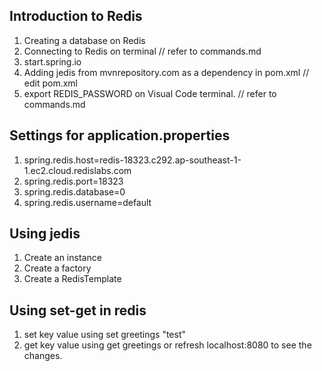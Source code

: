 ## Introduction to Redis

1. Creating a database on Redis
2. Connecting to Redis on terminal // refer to commands.md
3. start.spring.io
4. Adding jedis from mvnrepository.com as a dependency in pom.xml // edit pom.xml
5. export REDIS_PASSWORD on Visual Code terminal. // refer to commands.md

## Settings for application.properties

1. spring.redis.host=redis-18323.c292.ap-southeast-1-1.ec2.cloud.redislabs.com
2. spring.redis.port=18323
3. spring.redis.database=0
4. spring.redis.username=default

## Using jedis
1. Create an instance
2. Create a factory
3. Create a RedisTemplate

## Using set-get in redis
1. set key value using set greetings "test"
2. get key value using get greetings or refresh localhost:8080 to see the changes.